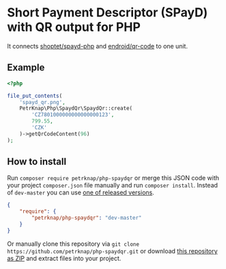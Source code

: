 # Short Payment Descriptor (SPayD) with QR output for PHP

It connects [shoptet/spayd-php] and [endroid/qr-code] to one unit.

## Example

```php
<?php

file_put_contents(
    'spayd_qr.png',
    PetrKnap\Php\SpaydQr\SpaydQr::create(
        'CZ7801000000000000000123',
        799.55,
        'CZK'
    )->getQrCodeContent(96)
);
```


## How to install

Run `composer require petrknap/php-spaydqr` or merge this JSON code with your project `composer.json` file manually and run `composer install`. Instead of `dev-master` you can use [one of released versions].

```json
{
    "require": {
        "petrknap/php-spaydqr": "dev-master"
    }
}
```

Or manually clone this repository via `git clone https://github.com/petrknap/php-spaydqr.git` or download [this repository as ZIP] and extract files into your project.



[one of released versions]:https://github.com/petrknap/php-spaydqr/releases
[this repository as ZIP]:https://github.com/petrknap/php-spaydqr/archive/master.zip




[shoptet/spayd-php]:https://github.com/shoptet/spayd-php
[endroid/qr-code]:https://github.com/endroid/qr-code
